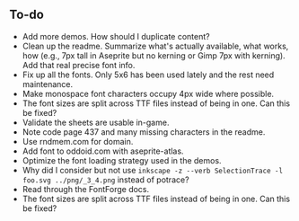 ## To-do

- Add more demos. How should I duplicate content?
- Clean up the readme. Summarize what's actually available, what works, how
  (e.g., 7px tall in Aseprite but no kerning or Gimp 7px with kerning). Add that
  real precise font info.
- Fix up all the fonts. Only 5x6 has been used lately and the rest need
  maintenance.
- Make monospace font characters occupy 4px wide where possible.
- The font sizes are split across TTF files instead of being in one. Can this be
  fixed?
- Validate the sheets are usable in-game.
- Note code page 437 and many missing characters in the readme.
- Use rndmem.com for domain.
- Add font to oddoid.com with aseprite-atlas.
- Optimize the font loading strategy used in the demos.
- Why did I consider but not use
  `inkscape -z --verb SelectionTrace -l foo.svg ../png/_3_4.png` instead of
  potrace?
- Read through the FontForge docs.
- The font sizes are split across TTF files instead of being in one. Can this be
  fixed?
